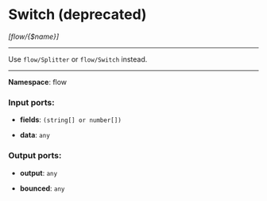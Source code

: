 # Switch (deprecated)

_[flow/{$name}]_

---

Use `flow/Splitter` or `flow/Switch` instead.

---

__Namespace__: flow

### Input ports:

* __fields__: ` (string[] or number[]) `


* __data__: ` any `

### Output ports:

* __output__: ` any `


* __bounced__: ` any `

